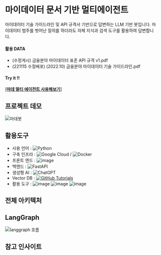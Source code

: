 # 마이데이터 문서 기반 멀티에이전트

마이데이터 기술 가이드라인 및 API 규격서 기반으로 답변하는 LLM 기반 봇입니다.
마이데이터 범주를 벗어난 질의를 하더라도 자체 지식과 검색 도구를 활용하여 답변합니다.

#### **활용 DATA**

- (수정게시) 금융분야 마이데이터 표준 API 규격 v1.pdf
- (221115 수정배포) (2022.10) 금융분야 마이데이터 기술 가이드라인.pdf

#### Try it !!

[[**마데 멀티 에이전트 사용해보기**](http://35.209.240.229:8501/)]

## 프로젝트 데모
![마데봇](https://github.com/user-attachments/assets/99af1abc-39f0-452f-9afa-ed5a8dd1770f)


## 활용도구

- 사용 언어 : ![Python](https://img.shields.io/badge/python-3670A0?style=for-the-badge&logo=python&logoColor=ffdd54)
- 구축 인프라 : ![Google Cloud](https://img.shields.io/badge/GoogleCloud-%234285F4.svg?style=for-the-badge&logo=google-cloud&logoColor=white) /  ![Docker](https://img.shields.io/badge/docker-%230db7ed.svg?style=for-the-badge&logo=docker&logoColor=white)
- 프론트 엔드 : ![image](https://github.com/user-attachments/assets/a7a6c14c-906b-4b9d-8660-f4ea04f16f2b)
- 백엔드 : ![FastAPI](https://img.shields.io/badge/FastAPI-005571?style=for-the-badge&logo=fastapi)
- 생성형 AI : ![ChatGPT](https://img.shields.io/badge/chatGPT-74aa9c?style=for-the-badge&logo=openai&logoColor=white)
- Vector DB : [![GitHub Tutorials](https://img.shields.io/badge/Weaviate_Tutorials-green)](https://github.com/weaviate-tutorials/)
- 활용 도구 : ![image](https://github.com/user-attachments/assets/4c6bfd37-de2d-41f3-8964-bd703a23b47f)
 ![image](https://github.com/user-attachments/assets/a68e61aa-b5c6-4f04-a76f-c522e850f8f3) ![image](https://github.com/user-attachments/assets/4ac0853d-42f2-40d6-a1a4-4b60ab0fc86a)







## 전체 아키텍처



## LangGraph
![langgraph 흐름](https://github.com/user-attachments/assets/3edc6433-219f-495d-894d-051f9e3ae54f)

## 참고 인사이트
